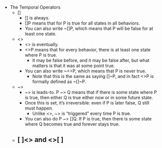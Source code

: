- The Temporal Operators
	- []
		- [] is always.
		- []P means that for P is true for all states in all behaviors.
		- You can also write ~[]P, which means that P will be false for at least one state.
	- <>
		- <> is eventually.
		- <>P means that for every behavior, there is at least one state where P is true.
			- It may be false before, and it may be false after, but what matters is that it was at some point true.
		- You can also write ~<>P, which means that P is never true.
			- Note that this is the same as saying []~P, and in fact <>P is formally defined as ~[]~P.
	- ~>
		- ~> is leads-to. P ~> Q means that if there is some state where P is true, then either Q is true either now or in some future state.
		- Once this is set, it’s irreversible: even if P is later false, Q still must happen.
			- Unlike <>, ~> is “triggered” every time P is true.
		- You can also do P ~> []Q. If P is true, then there is some state where Q becomes true and forever stays true.
	- [ ]<> and <>[ ]
		-
